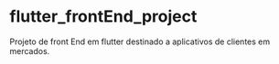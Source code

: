 # flutter_frontEnd_project
Projeto de front End em flutter destinado a aplicativos de clientes em mercados.
